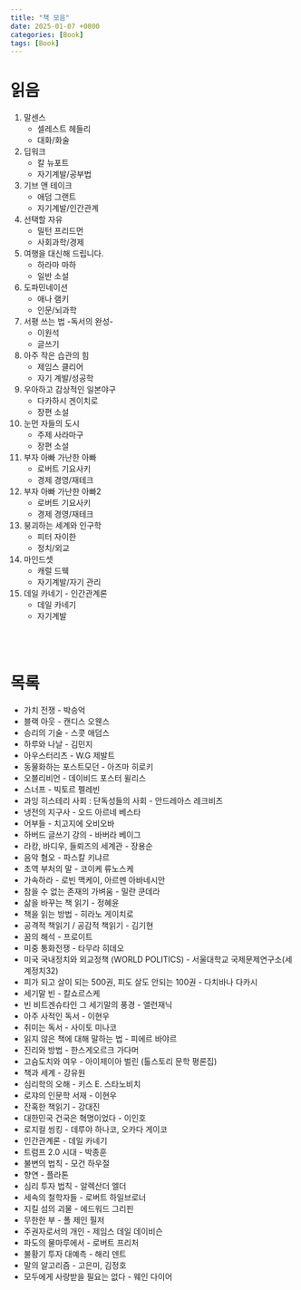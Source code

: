 ```yaml
---
title: "책 모음"
date: 2025-01-07 +0800
categories: [Book]
tags: [Book]
---
```


# 읽음

1. 말센스
    - 셀레스트 헤들리 
    - 대화/화술
2. 딥워크 
    - 칼 뉴포트
    - 자기계발/공부법
3. 기브 앤 테이크 
    - 애덤 그랜트
    - 자기계발/인간관계
4. 선택할 자유 
    - 밀턴 프리드먼
    - 사회과학/경제
5. 여행을 대신해 드립니다. 
    - 하라마 마하
    - 일반 소설
6. 도파민네이션 
    - 애나 램키
    - 인문/뇌과학
7. 서평 쓰는 법 -독서의 완성- 
    - 이원석
    - 글쓰기
8. 아주 작은 습관의 힘 
    - 제임스 클리어
    - 자기 계발/성공학
9. 우아하고 감상적인 일본야구 
    - 다카하시 겐이치로
    - 장편 소설
10. 눈먼 자들의 도시 
    - 주제 사라마구
    - 장편 소설
11. 부자 아빠 가난한 아빠 
    - 로버트 기요사키
    - 경제 경영/재테크
12. 부자 아빠 가난한 아빠2 
    - 로버트 기요사키
    - 경제 경영/재테크
13. 붕괴하는 세계와 인구학 
    - 피터 자이한
    - 정치/외교
14. 마인드셋
    - 캐럴 드웩
    - 자기계발/자기 관리
15. 데일 카네기 - 인간관계론
    - 데일 카네기
    - 자기계발

<br><br>

# 목록

- 가치 전쟁 - 박승억
- 블랙 아웃 - 캔디스 오웬스
- 승리의 기술 - 스콧 애덤스
- 하루와 나날 - 김민지
- 아우스터리츠 - W.G 제발트
- 동물화하는 포스트모던 - 아즈마 히로키
- 오블리비언 - 데이비드 포스터 윌리스
- 스너프 - 빅토르 펠레빈
- 과잉 히스테리 사회 : 단독성들의 사회 - 안드레아스 레크비츠
- 냉전의 지구사 - 오드 아르네 베스타
- 어부들 - 치고지에 오비오바
- 하버드 글쓰기 강의 - 바버라 베이그
- 라캉, 바디우, 들뢰즈의 세계관 - 장용순
- 음악 혐오 - 파스칼 키냐르 
- 초역 부처의 말 - 코이케 류노스케
- 가속하라 - 로빈 맥케이, 아르멘 아바네시안
- 참을 수 없는 존재의 가벼움 - 밀란 쿤데라
- 삶을 바꾸는 책 읽기 - 정혜윤
- 책을 읽는 방법 - 히라노 게이치로
- 공격적 책읽기 / 공감적 책읽기 - 김기현
- 꿈의 해석 - 프로이트
- 미중 통화전쟁 - 타무라 히데오
- 미국 국내정치와 외교정책 (WORLD POLITICS) - 서울대학교 국제문제연구소(세계정치32)
- 피가 되고 살이 되는 500권, 피도 살도 안되는 100권 - 다치바나 다카시
- 세기말 빈 - 칼쇼르스케
- 빈 비트겐슈타인 그 세기말의 풍경 - 앨런재닉
- 아주 사적인 독서 - 이현우
- 취미는 독서 - 사이토 미나코
- 읽지 않은 책에 대해 말하는 법 - 피에르 바야르
- 진리와 방법 - 한스게오르크 가다머
- 고슴도치와 여우 - 아이제이아 벌린 (톨스토리 문학 평론집)
- 책과 세계 - 강유원
- 심리학의 오해 - 키스 E. 스타노비치
- 로쟈의 인문학 서재 - 이현우
- 잔혹한 책읽기 - 강대진
- 대한민국 건국은 혁명이었다 - 이인호
- 로지컬 씽킹 - 데루야 하나코, 오카다 게이코
- 인간관계론 - 데일 카네기
- 트럼프 2.0 시대 - 박종훈
- 불변의 법칙 - 모건 하우절
- 향연 - 플라톤
- 심리 투자 법칙 - 알렉산더 엘더
- 세속의 철학자들 - 로버트 하일브로너
- 지킬 섬의 괴물 - 에드워드 그리핀
- 무한한 부 - 폴 제인 필저
- 주권자로서의 개인 - 제임스 데일 데이비슨
- 파도의 물마루에서 - 로버트 프리처
- 불황기 투자 대예측 - 해리 덴트
- 말의 알고리즘 - 고은미, 김정호
- 모두에게 사랑받을 필요는 없다 - 웨인 다이어



